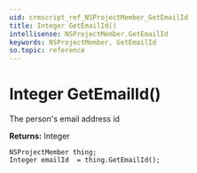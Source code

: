 ```yaml
---
uid: crmscript_ref_NSProjectMember_GetEmailId
title: Integer GetEmailId()
intellisense: NSProjectMember.GetEmailId
keywords: NSProjectMember, GetEmailId
so.topic: reference
---
```


# Integer GetEmailId()

The person's email address id

**Returns:** Integer

```crmscript
NSProjectMember thing;
Integer emailId  = thing.GetEmailId();
```

